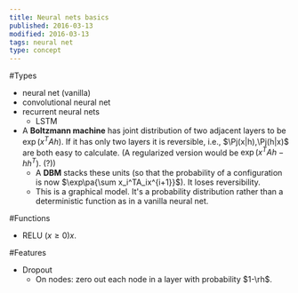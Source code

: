 ```yaml
---
title: Neural nets basics
published: 2016-03-13
modified: 2016-03-13
tags: neural net
type: concept
---
```


#Types

* neural net (vanilla)
* convolutional neural net
* recurrent neural nets
    * LSTM
* A **Boltzmann machine** has joint distribution of two adjacent layers to be $\exp(x^TAh)$. If it has only two layers it is reversible, i.e., $\Pj(x|h),\Pj(h|x)$ are both easy to calculate. (A regularized version would be $\exp(x^TAh - hh^T)$. (?))
    * A **DBM** stacks these units (so that the probability of a configuration is now $\exp\pa{\sum x_i^TA_ix^{i+1}}$). It loses reversibility.
	* This is a graphical model. It's a probability distribution rather than a deterministic function as in a vanilla neural net.

#Functions

* RELU $(x\ge 0) x$.

#Features

* Dropout
    * On nodes: zero out each node in a layer with probability $1-\rh$.

